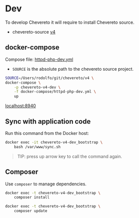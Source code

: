 # Dev

To develop Chevereto it will require to install Chevereto source.

* chevereto-source [v4](https://github.com/chevereto/v4)

## docker-compose

Compose file: [httpd-php-dev.yml](docker-compose/httpd-php-dev.yml)

* `SOURCE` is the absolute path to the chevereto source project.

```sh
SOURCE=/Users/rodolfo/git/chevereto/v4 \
docker-compose \
    -p chevereto-v4-dev \
    -f docker-compose/httpd-php-dev.yml \
    up
```

[localhost:8940](http://localhost:8940)

## Sync with application code

Run this command from the Docker host:

```sh
docker exec -it chevereto-v4-dev_bootstrap \
    bash /var/www/sync.sh
```

> TIP: press up arrow key to call the command again.

## Composer

Use `composer` to manage dependencies.

```sh
docker exec -t chevereto-v4-dev_bootstrap \
    composer install
```

```sh
docker exec -t chevereto-v4-dev_bootstrap \
    composer update
```
